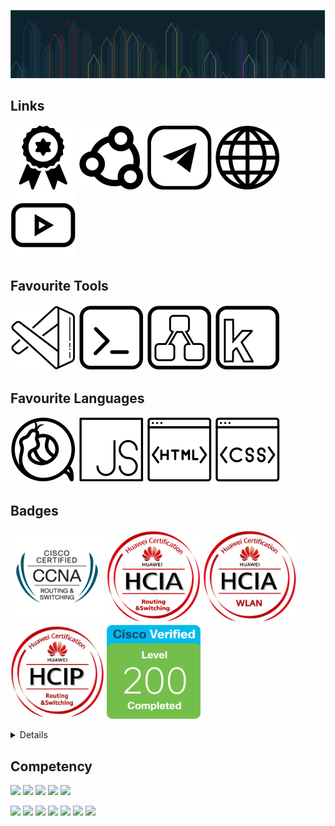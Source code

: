 ![](./resources/backgrounds/pencils.svg)

## Links
[![Credly](./resources/icons/badge.svg)](https://www.credly.com/users/fatum)
[![ВКонтакте](./resources/icons/social.svg)](https://vk.com/lemafas)
[![Telegram](./resources/icons/telegram.svg)](https://t.me/everlike)
[![WebSite](./resources/icons/web.svg)](https://fatumfl.github.io/)
[![Youtube](./resources/icons/youtube.svg)](https://www.youtube.com/channel/UCGPux_yPhvm71SCI6EBSmEA)

## Favourite Tools
[![Visual Studio Code](./resources/icons/vscode.svg)](https://github.com/microsoft/vscode)
[![cmder](./resources/icons/terminal.svg)](https://cmder.net)
[![Draw.io](./resources/icons/draw-io.svg)](https://app.diagrams.net)
[![Keypirinha](./resources/icons/keypirinha.svg)](https://keypirinha.com)

## Favourite Languages
[![Python](./resources/icons/python.svg)](https://www.python.org/)
[![JavaScript](./resources/icons/javascript.svg)](https://developer.mozilla.org/ru/docs/Web/JavaScript)
[![HTML](./resources/icons/html.svg)](https://developer.mozilla.org/ru/docs/Web/HTML)
[![CSS](./resources/icons/css.svg)](https://developer.mozilla.org/ru/docs/Web/CSS)


## Badges
<p>
<img src="./resources/badges/cisco-rs.png" alt="CCNA R&S" width="150"/>
<img src="./resources/badges/hcia-rs.png" alt="HCIA R&S" width="150"/>
<img src="./resources/badges/hcia-wlan.jpg" alt="HCIA WLAN" width="150"/>
<img src="./resources/badges/hcip-rs.jpg" alt="HCIP R&S" width="150"/>
<img src="./resources/badges/cisco-200.png" alt="Cisco 200" width="150"/>
</p>

<details>
## Researcher Profiles
📜 [ORCID](https://orcid.org/0000-0001-7983-462X?lang=en)\
📜 [Scopus](https://www.scopus.com/authid/detail.uri?authorId=56586192200)\
📜 [Science Index](https://www.elibrary.ru/author_items.asp?authorid=746015)\
📜 [Research Gate](https://www.researchgate.net/profile/Lenar-M-Faskhutdinov)\
📜 [Google Scholar](https://scholar.google.com/citations?user=lBr3X9YAAAAJ&hl=ru)\
📜 [Web of Science](https://publons.com/researcher/1907695/lenar-m-faskhutdinov/)
</details>
  
## Competency
![](https://img.shields.io/badge/Cisco-R%26S-red)
![](https://img.shields.io/badge/Huawei-R%26S-red)
![](https://img.shields.io/badge/Huawei-WLAN-red)
![](https://img.shields.io/badge/Cisco-ISE-red)
![](https://img.shields.io/badge/VMWare-ESXi-red)

![](https://img.shields.io/badge/Python-green)
![](https://img.shields.io/badge/Zabbix-green)
![](https://img.shields.io/badge/Windows-green)
![](https://img.shields.io/badge/Linux-green)
![](https://img.shields.io/badge/ITIL|ITSM-blue)
![](https://img.shields.io/badge/edTech-blue)
![](https://img.shields.io/badge/HLD|LLD-blue)
